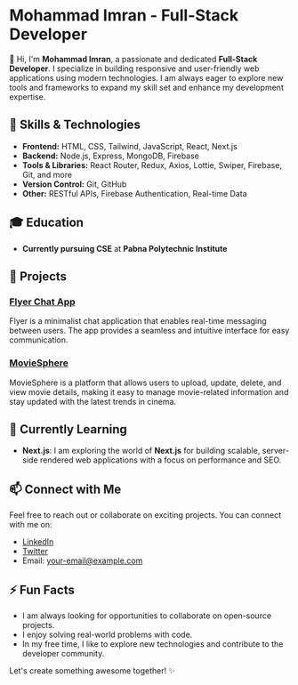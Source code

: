 # Mohammad Imran - Full-Stack Developer

👋 Hi, I'm **Mohammad Imran**, a passionate and dedicated **Full-Stack Developer**. I specialize in building responsive and user-friendly web applications using modern technologies. I am always eager to explore new tools and frameworks to expand my skill set and enhance my development expertise.

## 🔧 Skills & Technologies

- **Frontend:** HTML, CSS, Tailwind, JavaScript, React, Next.js
- **Backend:** Node.js, Express, MongoDB, Firebase
- **Tools & Libraries:** React Router, Redux, Axios, Lottie, Swiper, Firebase, Git, and more
- **Version Control:** Git, GitHub
- **Other:** RESTful APIs, Firebase Authentication, Real-time Data

## 🎓 Education
- **Currently pursuing CSE** at **Pabna Polytechnic Institute**

## 🚀 Projects

### [Flyer Chat App](https://github.com/your-profile/flyer-chat-app)
Flyer is a minimalist chat application that enables real-time messaging between users. The app provides a seamless and intuitive interface for easy communication.

### [MovieSphere](https://github.com/your-profile/moviesphere)
MovieSphere is a platform that allows users to upload, update, delete, and view movie details, making it easy to manage movie-related information and stay updated with the latest trends in cinema.

## 🌱 Currently Learning
- **Next.js**: I am exploring the world of **Next.js** for building scalable, server-side rendered web applications with a focus on performance and SEO.

## 📫 Connect with Me

Feel free to reach out or collaborate on exciting projects. You can connect with me on:

- [LinkedIn](https://www.linkedin.com/in/your-linkedin)
- [Twitter](https://twitter.com/your-twitter)
- Email: your-email@example.com

## ⚡ Fun Facts

- I am always looking for opportunities to collaborate on open-source projects.
- I enjoy solving real-world problems with code.
- In my free time, I like to explore new technologies and contribute to the developer community.

Let's create something awesome together! ✨
